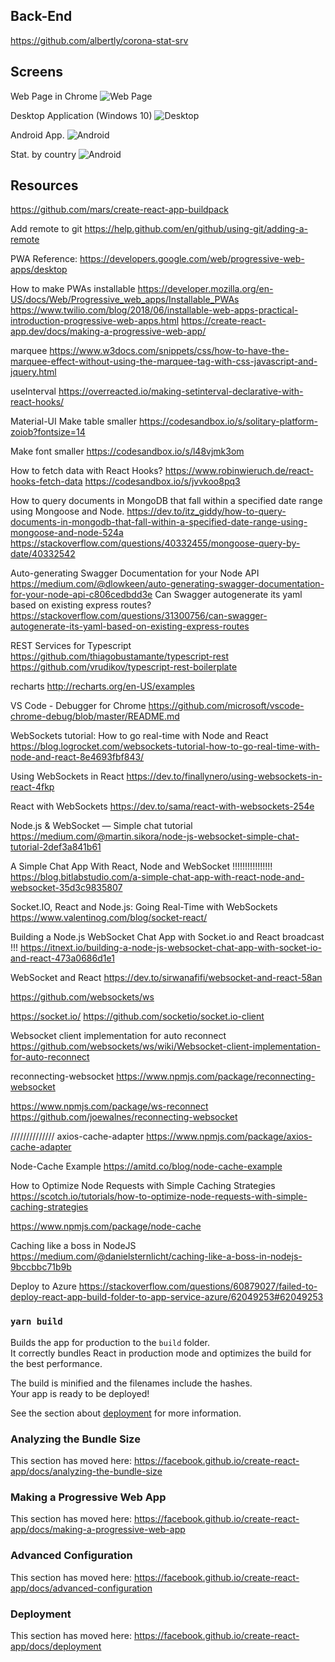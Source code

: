 ## Back-End
https://github.com/albertly/corona-stat-srv

## Screens
Web Page in Chrome
![Web Page](https://raw.githubusercontent.com/albertly/corona-stat/master/doc/images/browser.jpg)

Desktop Application (Windows 10)
![Desktop](https://raw.githubusercontent.com/albertly/corona-stat/master/doc/images/desktop.jpg)

Android App.
![Android](https://raw.githubusercontent.com/albertly/corona-stat/master/doc/images/android.jpg)

Stat. by country
![Android](https://raw.githubusercontent.com/albertly/corona-stat/master/doc/images/ByCountry.jpg)

## Resources

https://github.com/mars/create-react-app-buildpack

Add remote to git
https://help.github.com/en/github/using-git/adding-a-remote


PWA Reference:
https://developers.google.com/web/progressive-web-apps/desktop

How to make PWAs installable
https://developer.mozilla.org/en-US/docs/Web/Progressive_web_apps/Installable_PWAs
https://www.twilio.com/blog/2018/06/installable-web-apps-practical-introduction-progressive-web-apps.html
https://create-react-app.dev/docs/making-a-progressive-web-app/

marquee
https://www.w3docs.com/snippets/css/how-to-have-the-marquee-effect-without-using-the-marquee-tag-with-css-javascript-and-jquery.html

useInterval
https://overreacted.io/making-setinterval-declarative-with-react-hooks/

Material-UI
Make table smaller
https://codesandbox.io/s/solitary-platform-zoiob?fontsize=14

Make font smaller 
https://codesandbox.io/s/l48vjmk3om


How to fetch data with React Hooks?
https://www.robinwieruch.de/react-hooks-fetch-data
https://codesandbox.io/s/jvvkoo8pq3

How to query documents in MongoDB that fall within a specified date range using Mongoose and Node.
https://dev.to/itz_giddy/how-to-query-documents-in-mongodb-that-fall-within-a-specified-date-range-using-mongoose-and-node-524a
https://stackoverflow.com/questions/40332455/mongoose-query-by-date/40332542


Auto-generating Swagger Documentation for your Node API
https://medium.com/@dlowkeen/auto-generating-swagger-documentation-for-your-node-api-c806cedbdd3e
Can Swagger autogenerate its yaml based on existing express routes?
https://stackoverflow.com/questions/31300756/can-swagger-autogenerate-its-yaml-based-on-existing-express-routes


REST Services for Typescript
https://github.com/thiagobustamante/typescript-rest
https://github.com/vrudikov/typescript-rest-boilerplate

recharts
http://recharts.org/en-US/examples


VS Code - Debugger for Chrome
https://github.com/microsoft/vscode-chrome-debug/blob/master/README.md




WebSockets tutorial: How to go real-time with Node and React
https://blog.logrocket.com/websockets-tutorial-how-to-go-real-time-with-node-and-react-8e4693fbf843/

Using WebSockets in React
https://dev.to/finallynero/using-websockets-in-react-4fkp

React with WebSockets
https://dev.to/sama/react-with-websockets-254e


Node.js & WebSocket — Simple chat tutorial
https://medium.com/@martin.sikora/node-js-websocket-simple-chat-tutorial-2def3a841b61

A Simple Chat App With React, Node and WebSocket  !!!!!!!!!!!!!!!!
https://blog.bitlabstudio.com/a-simple-chat-app-with-react-node-and-websocket-35d3c9835807

Socket.IO, React and Node.js: Going Real-Time with WebSockets
https://www.valentinog.com/blog/socket-react/

Building a Node.js WebSocket Chat App with Socket.io and React
broadcast !!!
https://itnext.io/building-a-node-js-websocket-chat-app-with-socket-io-and-react-473a0686d1e1

WebSocket and React
https://dev.to/sirwanafifi/websocket-and-react-58an

https://github.com/websockets/ws

https://socket.io/
https://github.com/socketio/socket.io-client

Websocket client implementation for auto reconnect
https://github.com/websockets/ws/wiki/Websocket-client-implementation-for-auto-reconnect

reconnecting-websocket
https://www.npmjs.com/package/reconnecting-websocket

https://www.npmjs.com/package/ws-reconnect
https://github.com/joewalnes/reconnecting-websocket

//////////////
axios-cache-adapter
https://www.npmjs.com/package/axios-cache-adapter

Node-Cache Example
https://amitd.co/blog/node-cache-example

How to Optimize Node Requests with Simple Caching Strategies
https://scotch.io/tutorials/how-to-optimize-node-requests-with-simple-caching-strategies

https://www.npmjs.com/package/node-cache

Caching like a boss in NodeJS
https://medium.com/@danielsternlicht/caching-like-a-boss-in-nodejs-9bccbbc71b9b


Deploy to Azure
https://stackoverflow.com/questions/60879027/failed-to-deploy-react-app-build-folder-to-app-service-azure/62049253#62049253

### `yarn build`

Builds the app for production to the `build` folder.<br />
It correctly bundles React in production mode and optimizes the build for the best performance.

The build is minified and the filenames include the hashes.<br />
Your app is ready to be deployed!

See the section about [deployment](https://facebook.github.io/create-react-app/docs/deployment) for more information.

### Analyzing the Bundle Size

This section has moved here: https://facebook.github.io/create-react-app/docs/analyzing-the-bundle-size

### Making a Progressive Web App

This section has moved here: https://facebook.github.io/create-react-app/docs/making-a-progressive-web-app

### Advanced Configuration

This section has moved here: https://facebook.github.io/create-react-app/docs/advanced-configuration

### Deployment

This section has moved here: https://facebook.github.io/create-react-app/docs/deployment

